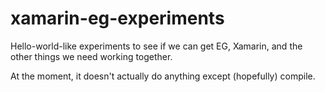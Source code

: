 # xamarin-eg-experiments
Hello-world-like experiments to see if we can get EG, Xamarin, and the other things we need working together.

At the moment, it doesn't actually do anything except (hopefully) compile.

